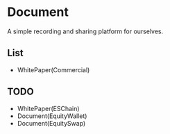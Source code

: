 # Document
A simple recording and sharing platform for ourselves.

## List
- WhitePaper(Commercial)


## TODO
- WhitePaper(ESChain)
- Document(EquityWallet)
- Document(EquitySwap)